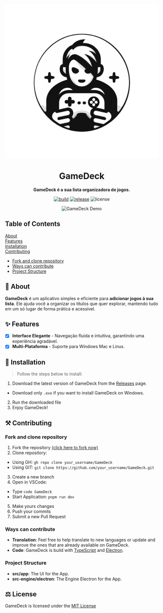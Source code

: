 <div align="center">
  <img src="./favicon.png" alt="GameDeck Icons" />
  <h1>GameDeck</h1>

  <p>
    <strong>GameDeck é a sua lista organizadora de jogos.</strong>
  </p>

  [![build](https://img.shields.io/github/actions/workflow/status/duhnunes/gamedeck/build.yml)](https://github.com/duhnunes/gamedeck/actions)
  [![release](https://img.shields.io/github/package-json/v/duhnunes/gamedeck)](https://github.com/duhnunes/gamedeck/releases)
  ![license](https://img.shields.io/badge/license-MIT-green?style=flat)
  

![GameDeck Demo](./docs/demo.png)

</div>

## Table of Contents

[About](#about)  
[Features](#features)  
[Installation](#installation)  
[Contributing](#contributing)
- [Fork and clone repository](#fork-and-clone-repository)
- [Ways can contribute](#ways-can-contribute)
- [Project Structure](#project-structure)

<!-- [Contributors](#-contributors) -->


## 📝 About
**GameDeck** é um aplicativo simples e eficiente para **adicionar jogos à sua lista**. Ele ajuda você a organizar os títulos que quer explorar, mantendo tudo em um só lugar de forma prática e acessível.

## ✨ Features
- [x] **Interface Elegante** - Navegação fluida e intuitiva, garantindo uma experiência agradável.
- [x] **Multi-Plataforma** - Suporte para Windows Mac e Linux.

## 💾 Installation
> Follow the steps below to install:
1. Download the latest version of GameDeck from the [Releases](https://github.com/duhnunes/gamedeck/releases/latest) page.
  - Download only `.exe` if you want to install GameDeck on Windows.
2. Run the downloaded file
3. Enjoy GameDeck!

## ⚒️ Contributing

### Fork and clone repository

1. Fork the repository [(click here to fork now)](https://github.com/duhnunes/gamedeck/fork)
2. Clone repository:
  - Using GH: `gh repo clone your_username/GameDeck`
  - Using GIT: `git clone https://github.com/your_username/GameDeck.git`
3. Create a new branch
4. Open in VSCode:
  - Type `code GameDeck`
  - Start Application: `pnpm run dev`
5. Make yours changes
6. Push your commits
7. Submit a new Pull Request

### Ways can contribute

- **Translation**: Feel free to help translate to new languages or update and improve the ones that are already available on GameDeck.
- **Code**: GameDeck is build with <ins>TypeScript</ins> and <ins>Electron</ins>.

### Project Structure
- **src/app**: The UI for the App.
- **src-engine/electron**: The Engine Electron for the App.

<!-- ## 👥 Contributors

<a href="https://github.com/duhnunes/gamedeck/graphs/contributors">
  <img src="https://contrib.rocks/image?repo=duhnunes/gamedeck" />
</a> -->

## ⚖️ License

GameDeck is licensed under the [MIT License](LICENSE)
